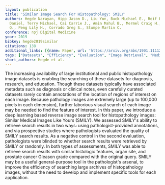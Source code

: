 ```yaml
---
layout: publication
title: 'Similar Image Search For Histopathology: SMILY'
authors: Hegde Narayan, Hipp Jason D., Liu Yun, Buck Michael E., Reif Emily, Smilkov
  Daniel, Terry Michael, Cai Carrie J., Amin Mahul B., Mermel Craig H., Nelson Phil
  Q., Peng Lily H., Corrado Greg S., Stumpe Martin C.
conference: npj Digital Medicine
year: 2019
bibkey: hegde2019similar
citations: 138
additional_links: [{name: Paper, url: 'https://arxiv.org/abs/1901.11112'}]
tags: ["Datasets", "Efficiency", "Evaluation", "Image Retrieval", "Medical Retrieval", "Similarity Search"]
short_authors: Hegde et al.
---
```

The increasing availability of large institutional and public histopathology
image datasets is enabling the searching of these datasets for diagnosis,
research, and education. Though these datasets typically have associated
metadata such as diagnosis or clinical notes, even carefully curated datasets
rarely contain annotations of the location of regions of interest on each
image. Because pathology images are extremely large (up to 100,000 pixels in
each dimension), further laborious visual search of each image may be needed to
find the feature of interest. In this paper, we introduce a deep learning based
reverse image search tool for histopathology images: Similar Medical Images
Like Yours (SMILY). We assessed SMILY's ability to retrieve search results in
two ways: using pathologist-provided annotations, and via prospective studies
where pathologists evaluated the quality of SMILY search results. As a negative
control in the second evaluation, pathologists were blinded to whether search
results were retrieved by SMILY or randomly. In both types of assessments,
SMILY was able to retrieve search results with similar histologic features,
organ site, and prostate cancer Gleason grade compared with the original query.
SMILY may be a useful general-purpose tool in the pathologist's arsenal, to
improve the efficiency of searching large archives of histopathology images,
without the need to develop and implement specific tools for each application.